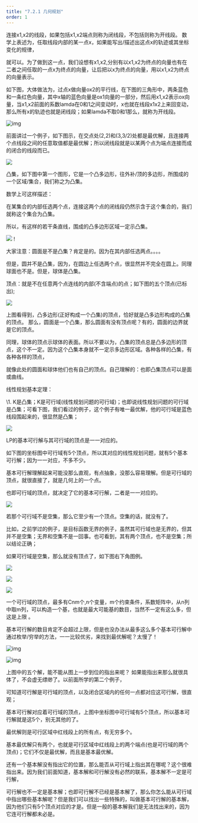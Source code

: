 ```yaml
---
title: "7.2.1 几何规划"
order: 1
---
```



 

连接x1,x2的线段，如果包括x1,x2端点则称为闭线段，不包括则称为开线段。 数学上表述为，任取线段内部的某一点x，如果能写出/描述出这点x的轨迹或其坐标变化的规律，

就可以。为了做到这一点，我们设想有x1,x2,分别有以x1,x2为终点的向量也有在二者之间任取的一点x为终点的向量，让后把以x为终点的向量，用以x1,x2为终点的向量表示。

如下图，大体做法为，过点x做向量ox2的平行线，在下图的三角形中，两条蓝色和一条红色向量，其中x轴的蓝色向量是ox1向量的一部分，然后用x1,x2表示ox向量，当x1,x2前面的系数lamda在0和1之间变动时，x也就在线段x1x2上来回变动，那么所有x的轨迹也就是闭线段；如果lamda不取0和1那么，就称为开线段。

![img](https://tva1.sinaimg.cn/large/007xAwfLly8h2h4g0secwj30h00emt99.jpg)

 

 

前面讲过一个例子，如下图示，在交点处(2,2)和(3,3/2)处都是最优解，且连接两个点线段之间的任意取值都是最优解；所以闭线段就是以某两个点为端点连接而成的闭合的线段而已。 

![](https://s3.bmp.ovh/imgs/2022/05/22/028ed1448b04c641.png)

 

 

 凸集，如下图中第一个图形，它是一个凸多边形，往外补/顶的多边形，所围成的一个区域/集合，我们称之为凸集。

数学上可这样描述：

在某集合的内部任选两个点，连接这两个点的闭线段仍然示含于这个集合的，我们就称这个集合为凸集。

所以，有这样的若干条直线，围成的凸多边形区域一定示凸集。

![](https://i.bmp.ovh/imgs/2022/05/22/89a5e98aeff347c9.png)      !

 

 

大家注意：圆面是不是凸集？肯定是的。因为在其内部任选两点。。。。

但是，圆并不是凸集，因为，在圆边上任选两个点，很显然并不完全在圆上。同理球面也不是。但是，球体是凸集。

顶点：就是不在任意两个点连线的内部(不含端点)的点；如下图的五个顶点(已标出);

![](https://i.bmp.ovh/imgs/2022/05/22/4adbc78dc6e0561d.png)

 

上图看得到，凸多边形(正好构成一个凸集)的顶点，恰好就是凸多边形构成的凸集的顶点。 那么，圆面是一个凸集，那么圆面有没有顶点呢？有的，圆面的边界就是它的顶点。

同理，球体的顶点示球体的表面。所以不要以为，凸集的顶点总是凸多边形的顶点，这个不一定。因为这个凸集本身就不一定示多边形区域。各种各样的凸集，有各种各样的顶点，

就像此处的圆面和球体他们也有自己的顶点。自己理解的：也即凸集顶点可以是面或曲线。

线性规划基本定理：

\1. K是凸集；K是可行域(线性规划问题的可行域)；也即说线性规划问题的可行域是凸集；可看下图，我们看过的例子，这个例子有唯一最优解，他的可行域是蓝色线段围起来的，很显然是凸集；

![](https://i.bmp.ovh/imgs/2022/05/22/30aa43561de31b0b.png)

 

 LP的基本可行解与其可行域的顶点是一一对应的。

如下图的坐标图中可行域有5个顶点，所以其对应的线性规划问题，就有5个基本可行解；因为一一对应，不多不少。

基本可行解理解起来可能没那么直观，有点抽象，没那么容易理解。但是可行域的顶点，就很直接了，就是几何上的一个点。

也即可行域的顶点，就决定了它的基本可行解，二者是一一对应的。

![](https://i.bmp.ovh/imgs/2022/05/22/8dd96bd900ec6c21.png)

 

若那个可行域不是空集，那么它至少有一个顶点。空集的话，就没有了。

比如，之前学过的例子，是目标函数无界的例子，虽然其可行域也是无界的，但其并不是空集；无界和空集不是一回事。也可看到，其有两个顶点，也不是空集；所以结论正确；

如果可行域是空集，那么就没有顶点了，如下图右下角图例。

![](https://i.bmp.ovh/imgs/2022/05/22/6da1ae53685645c7.png)

 

![](https://i.bmp.ovh/imgs/2022/05/22/2bac2bb44e70b43c.png)

 

![](https://i.bmp.ovh/imgs/2022/05/22/9dc4e9bd3c76489a.png)

 

 一个可行域的顶点，最多有Cnm个,n个变量，m个约束条件，系数矩阵中，从n列中取m列，可以构造一个基，也就是最大可能基的数目，当然不一定有这么多，但这是上限 。

基本可行解的数目肯定不会超过上限，但是也没办法从最多这么多个基本可行解中通过枚举/穷举的方法，一一比较优劣，来找到最优解呢？太慢了！

![img](https://tva3.sinaimg.cn/large/007xAwfLly8h2h4efwt4tj30iy0af74y.jpg)

 

![img](https://tva3.sinaimg.cn/large/007xAwfLly8h2h4eh4ujgj30mm0atwfd.jpg)

 

上图中的五个解，能不能从图上一步到位的指出来呢？ 如果能指出来那么就很具体了，不会虚无缥缈了。以前面所学的第二个例子，

可知道可行解是可行域的顶点，以及闭合区域内的任何一点都对应这可行解，很直观；

基本可行解对应着可行域的顶点，上图中坐标图中可行域有5个顶点，所以基本可行解就是这5个，别无其他的了。

最优解则是可行区域中红线段上的所有点，有无穷多个。

基本最优解只有两个，也就是可行区域中红线段上的两个端点(也是可行域的两个顶点)；它们不仅是最优解，而且是基本最优解。

还有一个基本解没有指出它的位置，那么能否从可行域上指出其在哪呢？这个很难指出来。因为我们前面知道，基本解和可行解没有必然的联系，基本解不一定是可行解，

可行解也不一定是基本解；也即可行解不已经是基本解了，那么你怎么能从可行域中指出哪些基本解呢？但是我们可以找出一些特殊的，叫做基本可行解的基本解，因为他们只有5个顶点对应的才是。但是一般的基本解我们是无法找出来的，因为它连可行解都未必是。
